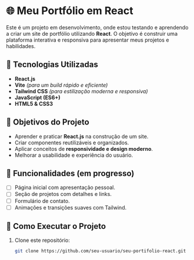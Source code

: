 # 🌐 Meu Portfólio em React  

Este é um projeto em desenvolvimento, onde estou testando e aprendendo a criar um site de portfólio utilizando **React**. O objetivo é construir uma plataforma interativa e responsiva para apresentar meus projetos e habilidades.  

## 🚀 Tecnologias Utilizadas  
- **React.js**  
- **Vite** *(para um build rápido e eficiente)*  
- **Tailwind CSS** *(para estilização moderna e responsiva)*  
- **JavaScript (ES6+)**  
- **HTML5 & CSS3**  

## 🎯 Objetivos do Projeto  
- Aprender e praticar **React.js** na construção de um site.  
- Criar componentes reutilizáveis e organizados.  
- Aplicar conceitos de **responsividade e design moderno**.  
- Melhorar a usabilidade e experiência do usuário.  

## 📌 Funcionalidades (em progresso)  
- [ ] Página inicial com apresentação pessoal.  
- [ ] Seção de projetos com detalhes e links.  
- [ ] Formulário de contato.  
- [ ] Animações e transições suaves com Tailwind.  

## 🔧 Como Executar o Projeto  
1. Clone este repositório:  
   ```sh
   git clone https://github.com/seu-usuario/seu-portifolio-react.git
